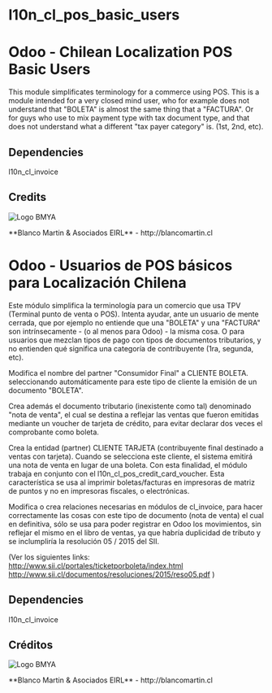 # l10n_cl_pos_basic_users

Odoo - Chilean Localization POS Basic Users
===========================================

This module simplificates terminology for a commerce using POS. This is a module intended for a very closed
mind user, who for example does not understand that "BOLETA" is almost the same thing that a "FACTURA". Or for guys
who use to mix payment type with tax document type, and that does not understand what a different "tax payer category"
is. (1st, 2nd, etc).

## Dependencies
l10n_cl_invoice

## Credits
<p>
<img alt="Logo BMYA" src="http://crm.blancomartin.cl/index.php?entryPoint=image&name=c82ab43f-e8dd-b2fa-25ff-56017f69d116" />
</p>
**Blanco Martin & Asociados EIRL** - http://blancomartin.cl

 
Odoo - Usuarios de POS básicos para Localización Chilena
=========================================================

Este módulo simplifica la terminología para un comercio que usa TPV (Terminal punto de venta o POS).
Intenta ayudar, ante un usuario de mente cerrada, que por ejemplo no entiende que una "BOLETA" y una "FACTURA" son
intrínsecamente - (o al menos para Odoo) - la misma cosa. O para usuarios que mezclan tipos de pago con tipos de documentos
tributarios, y no entienden qué significa una categoría de contribuyente (1ra, segunda, etc).

Modifica el nombre del partner "Consumidor Final" a CLIENTE BOLETA. seleccionando automáticamente para este tipo de cliente la emisión de 
un documento "BOLETA".

Crea además el documento tributario (inexistente como tal) denominado "nota de venta", el cual se destina a reflejar las ventas
que fueron emitidas mediante un voucher de tarjeta de crédito, para evitar declarar dos veces el comprobante como boleta.

Crea la entidad (partner) CLIENTE TARJETA (contribuyente final destinado a ventas con tarjeta). Cuando se selecciona este cliente, el sistema emitirá una nota de venta en lugar de una boleta.
Con esta finalidad, el módulo trabaja en conjunto con el l10n_cl_pos_credit_card_voucher. Esta característica se usa al imprimir boletas/facturas
en impresoras de matriz de puntos y no en impresoras fiscales, o electrónicas.

Modifica o crea relaciones necesarias en módulos de cl_invoice, para hacer correctamente las cosas con este tipo de documento (nota de venta)
el cual en definitiva, sólo se usa para poder registrar en Odoo los movimientos, sin reflejar el mismo en el libro de ventas, ya que 
habría duplicidad de tributo y se inclumpliría la resolución 05 / 2015 del SII.

(Ver los siguientes links:
http://www.sii.cl/portales/ticketporboleta/index.html
http://www.sii.cl/documentos/resoluciones/2015/reso05.pdf
)


## Dependencies
l10n_cl_invoice

## Créditos
<p>
<img alt="Logo BMYA" src="http://crm.blancomartin.cl/index.php?entryPoint=image&name=c82ab43f-e8dd-b2fa-25ff-56017f69d116" />
</p>
**Blanco Martin & Asociados EIRL** - http://blancomartin.cl
